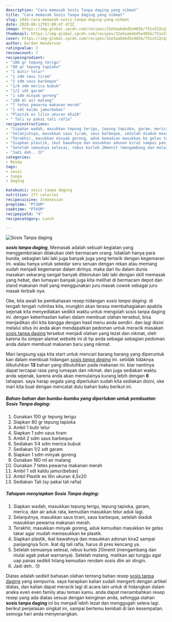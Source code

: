 ```yaml
---
description: "Cara memasak Sosis Tanpa daging yang nikmat"
title: "Cara memasak Sosis Tanpa daging yang nikmat"
slug: 1042-cara-memasak-sosis-tanpa-daging-yang-nikmat
date: 2020-08-12T01:09:47.472Z
image: https://img-global.cpcdn.com/recipes/32e5aabded5e485b/751x532cq70/sosis-tanpa-daging-foto-resep-utama.jpg
thumbnail: https://img-global.cpcdn.com/recipes/32e5aabded5e485b/751x532cq70/sosis-tanpa-daging-foto-resep-utama.jpg
cover: https://img-global.cpcdn.com/recipes/32e5aabded5e485b/751x532cq70/sosis-tanpa-daging-foto-resep-utama.jpg
author: Gordon Henderson
ratingvalue: 3
reviewcount: 7
recipeingredient:
- "100 gr tepung terigu"
- "80 gr tepung tapioka"
- "1 butir telur"
- "1 sdm saus tiram"
- "2 sdm saus barbeque"
- "1/4 sdm merica bubuk"
- "1/2 sdt garam"
- "1 sdm minyak goreng"
- "180 ml air matang"
- "7 tetes pewarna makanan merah"
- "1 sdt kaldu jamurbebas"
- "Plastik es lilin ukuran 45x20"
- " Tali sy pakai tali rafia"
recipeinstructions:
- "Siapkan wadah, masukkan tepung terigu, tepung tapioka, garam, merica, dan air aduk rata, kemudian masukkan telur aduk lagi."
- "Selanjutnya, masukkan saus tiram, saus barbeque, setelah diaduk masukkan pewarna makanan merah."
- "Terakhir, masukkan minyak goreng, aduk kemudian masukkan ke gelas takar agar mudah memasukkan ke plastik."
- "Siapkan plastik, ikat bawahnya dan masukkan adonan kira2 sampai panjangnya 5cm. Ikat dg tali rafia, harus di pres kencang ya."
- "Setelah semuanya selesai, rebus kurleb 20menit (mengambang dan mulai agak pekat warnanya). Setelah matang, matikan api tunggu agar uap panas sedikit hilang kemudian rendam sosis dlm air dingin."
- "Jadi deh.. 😚"
categories:
- Resep
tags:
- sosis
- tanpa
- daging

katakunci: sosis tanpa daging 
nutrition: 277 calories
recipecuisine: Indonesian
preptime: "PT36M"
cooktime: "PT45M"
recipeyield: "4"
recipecategory: Lunch

---
```



![Sosis Tanpa daging](https://img-global.cpcdn.com/recipes/32e5aabded5e485b/751x532cq70/sosis-tanpa-daging-foto-resep-utama.jpg)

<b><i>sosis tanpa daging</i></b>, Memasak adalah sebuah kegiatan yang menggembirakan dilakukan oleh bermacam orang. tidaklah hanya para bunda, sebagian laki laki juga banyak juga yang tertarik dengan kegemaran ini. walau hanya untuk sekedar seru seruan dengan rekan atau memang sudah menjadi kegemaran dalam dirinya. maka dari itu dalam dunia masakan sekarang sangat banyak ditemukan laki laki dengan skill memasak yang hebat, dan lumayan banyak juga kita melihat di bermacam depot dan stand makanan mall yang menggunakan juru masak cowok sebagai juru masak terbaik nya.

Oke, kita awali ke pembahasan resep hidangan <i>sosis tanpa daging</i>. di tengah tengah rutinitas kita, mungkin akan terasa membahagiakan apabila sejenak kita menyediakan sedikit waktu untuk mengolah sosis tanpa daging ini. dengan keberhasilan kalian dalam membuat olahan tersebut, bisa menjadikan diri kita bangga dengan hasil menu anda sendiri. dan lagi disini melalui situs ini anda akan mendapatkan pedoman untuk meracik masakan <u>sosis tanpa daging</u> tersebut menjadi olahan yang lezat dan nikmat, oleh karena itu simpan alamat website ini di hp anda sebagai sebagian pedoman anda dalam membuat makanan baru yang nikmat.




Mari langsung saja kita start untuk mencari barang barang yang diperuntuk kan dalam membuat hidangan <u><i>sosis tanpa daging</i></u> ini. setidak tidaknya dibutuhkan <b>13</b> bahan yang dibutuhkan pada makanan ini. biar nantinya dapat tercapai rasa yang lumayan dan nikmat. dan juga sediakan waktu anda sejenak, karena anda akan memulainya kurang lebih dengan <b>6</b> tahapan. saya harap segala yang diperlukan sudah kita sediakan disini, oke mari kita buat dengan mencatat dulu bahan baku berikut ini.

<!--inarticleads1-->

##### Bahan-bahan dan bumbu-bumbu yang diperlukan untuk pembuatan Sosis Tanpa daging:

1. Gunakan 100 gr tepung terigu
1. Siapkan 80 gr tepung tapioka
1. Ambil 1 butir telur
1. Siapkan 1 sdm saus tiram
1. Ambil 2 sdm saus barbeque
1. Sediakan 1/4 sdm merica bubuk
1. Sediakan 1/2 sdt garam
1. Siapkan 1 sdm minyak goreng
1. Gunakan 180 ml air matang
1. Gunakan 7 tetes pewarna makanan merah
1. Ambil 1 sdt kaldu jamur(bebas)
1. Ambil Plastik es lilin ukuran 4,5x20
1. Sediakan  Tali (sy pakai tali rafia)




<!--inarticleads2-->

##### Tahapan menyiapkan Sosis Tanpa daging:

1. Siapkan wadah, masukkan tepung terigu, tepung tapioka, garam, merica, dan air aduk rata, kemudian masukkan telur aduk lagi.
1. Selanjutnya, masukkan saus tiram, saus barbeque, setelah diaduk masukkan pewarna makanan merah.
1. Terakhir, masukkan minyak goreng, aduk kemudian masukkan ke gelas takar agar mudah memasukkan ke plastik.
1. Siapkan plastik, ikat bawahnya dan masukkan adonan kira2 sampai panjangnya 5cm. Ikat dg tali rafia, harus di pres kencang ya.
1. Setelah semuanya selesai, rebus kurleb 20menit (mengambang dan mulai agak pekat warnanya). Setelah matang, matikan api tunggu agar uap panas sedikit hilang kemudian rendam sosis dlm air dingin.
1. Jadi deh.. 😚




Diatas adalah sedikit bahasan olahan tentang bahan resep <u>sosis tanpa daging</u> yang sempurna. saya harapkan kalian sudah mengerti dengan artikel diatas, dan kalian dapat meracik lagi di acara lain untuk di hidangkan dalam aneka even even family atau teman kamu. anda dapat menambahkan resep resep yang ada diatas sesuai dengan keinginan anda, sehingga olahan <b>sosis tanpa daging</b> ini bs menjadi lebih lezat dan menggugah selera lagi. berikut penjelasan singkat ini, sampai bertemu kembali di lain kesempatan. semoga hari anda menyenangkan.
